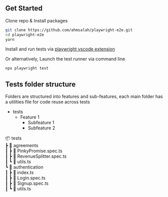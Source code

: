 ## Get Started

Clone repo & Install packages

```sh
git clone https://github.com/ahmsalah/playwright-e2e.git
cd playwright-e2e
yarn
```

Install and run tests via [playwright vscode extension](https://marketplace.visualstudio.com/items?itemName=ms-playwright.playwright)

Or alternatively, Launch the test runner via command line

```sh
npx playwright test
```

## Tests folder structure

Folders are structured into features and sub-features, each main folder has a utilities file for code reuse across tests

- tests
  - Feature 1
    - Subfeature 1
    - Subfeature 2

📦 tests  
 ┣ 📂 agreements  
 ┃ ┣ 📜 PinkyPromise.spec.ts  
 ┃ ┣ 📜 RevenueSplitter.spec.ts  
 ┃ ┗ 📜 utils.ts  
 ┗ 📂 authentication  
 ┃ ┣ 📜 index.ts  
 ┃ ┣ 📜 Login.spec.ts  
 ┃ ┣ 📜 Signup.spec.ts  
 ┃ ┗ 📜 utils.ts
